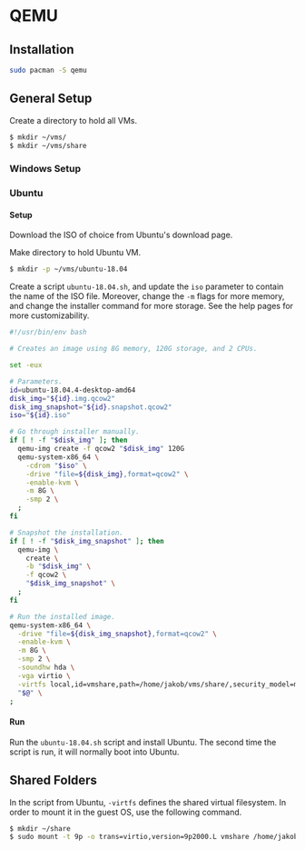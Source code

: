 # QEMU

## Installation

```sh
sudo pacman -S qemu
```

## General Setup

Create a directory to hold all VMs.

```sh
$ mkdir ~/vms/
$ mkdir ~/vms/share
```

### Windows Setup

### Ubuntu

#### Setup

Download the ISO of choice from Ubuntu's download page.

Make directory to hold Ubuntu VM.

```sh
$ mkdir -p ~/vms/ubuntu-18.04
```

Create a script `ubuntu-18.04.sh`, and update the `iso` parameter to contain the name of the ISO
file. Moreover, change the `-m` flags for more memory, and change the installer command for more
storage. See the help pages for more customizability.

```sh
#!/usr/bin/env bash

# Creates an image using 8G memory, 120G storage, and 2 CPUs.

set -eux

# Parameters.
id=ubuntu-18.04.4-desktop-amd64
disk_img="${id}.img.qcow2"
disk_img_snapshot="${id}.snapshot.qcow2"
iso="${id}.iso"

# Go through installer manually.
if [ ! -f "$disk_img" ]; then
  qemu-img create -f qcow2 "$disk_img" 120G
  qemu-system-x86_64 \
    -cdrom "$iso" \
    -drive "file=${disk_img},format=qcow2" \
    -enable-kvm \
    -m 8G \
    -smp 2 \
  ;
fi

# Snapshot the installation.
if [ ! -f "$disk_img_snapshot" ]; then
  qemu-img \
    create \
    -b "$disk_img" \
    -f qcow2 \
    "$disk_img_snapshot" \
  ;
fi

# Run the installed image.
qemu-system-x86_64 \
  -drive "file=${disk_img_snapshot},format=qcow2" \
  -enable-kvm \
  -m 8G \
  -smp 2 \
  -soundhw hda \
  -vga virtio \
  -virtfs local,id=vmshare,path=/home/jakob/vms/share/,security_model=mapped,mount_tag=vmshare \
  "$@" \
;
```

#### Run

Run the `ubuntu-18.04.sh` script and install Ubuntu. The second time the script is run, it will
normally boot into Ubuntu.

## Shared Folders

In the script from Ubuntu, `-virtfs` defines the shared virtual filesystem. In order to mount it in
the guest OS, use the following command.

```sh
$ mkdir ~/share
$ sudo mount -t 9p -o trans=virtio,version=9p2000.L vmshare /home/jakob/share
```
